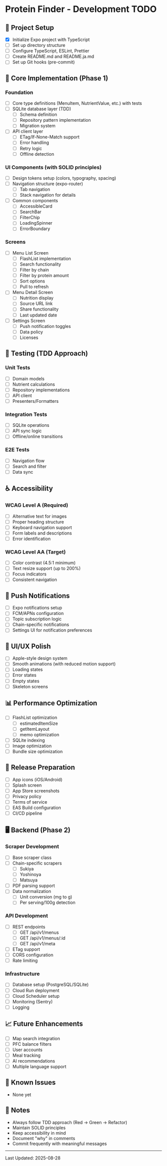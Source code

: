 # Protein Finder - Development TODO

## 🚀 Project Setup
- [x] Initialize Expo project with TypeScript
- [ ] Set up directory structure
- [ ] Configure TypeScript, ESLint, Prettier
- [ ] Create README.md and README.ja.md
- [ ] Set up Git hooks (pre-commit)

## 📱 Core Implementation (Phase 1)

### Foundation
- [ ] Core type definitions (MenuItem, NutrientValue, etc.) with tests
- [ ] SQLite database layer (TDD)
  - [ ] Schema definition
  - [ ] Repository pattern implementation
  - [ ] Migration system
- [ ] API client layer
  - [ ] ETag/If-None-Match support
  - [ ] Error handling
  - [ ] Retry logic
  - [ ] Offline detection

### UI Components (with SOLID principles)
- [ ] Design tokens setup (colors, typography, spacing)
- [ ] Navigation structure (expo-router)
  - [ ] Tab navigation
  - [ ] Stack navigation for details
- [ ] Common components
  - [ ] AccessibleCard
  - [ ] SearchBar
  - [ ] FilterChip
  - [ ] LoadingSpinner
  - [ ] ErrorBoundary

### Screens
- [ ] Menu List Screen
  - [ ] FlashList implementation
  - [ ] Search functionality
  - [ ] Filter by chain
  - [ ] Filter by protein amount
  - [ ] Sort options
  - [ ] Pull to refresh
- [ ] Menu Detail Screen
  - [ ] Nutrition display
  - [ ] Source URL link
  - [ ] Share functionality
  - [ ] Last updated date
- [ ] Settings Screen
  - [ ] Push notification toggles
  - [ ] Data policy
  - [ ] Licenses

## 🧪 Testing (TDD Approach)

### Unit Tests
- [ ] Domain models
- [ ] Nutrient calculations
- [ ] Repository implementations
- [ ] API client
- [ ] Presenters/Formatters

### Integration Tests
- [ ] SQLite operations
- [ ] API sync logic
- [ ] Offline/online transitions

### E2E Tests
- [ ] Navigation flow
- [ ] Search and filter
- [ ] Data sync

## ♿ Accessibility

### WCAG Level A (Required)
- [ ] Alternative text for images
- [ ] Proper heading structure
- [ ] Keyboard navigation support
- [ ] Form labels and descriptions
- [ ] Error identification

### WCAG Level AA (Target)
- [ ] Color contrast (4.5:1 minimum)
- [ ] Text resize support (up to 200%)
- [ ] Focus indicators
- [ ] Consistent navigation

## 🔔 Push Notifications
- [ ] Expo notifications setup
- [ ] FCM/APNs configuration
- [ ] Topic subscription logic
- [ ] Chain-specific notifications
- [ ] Settings UI for notification preferences

## 🎨 UI/UX Polish
- [ ] Apple-style design system
- [ ] Smooth animations (with reduced motion support)
- [ ] Loading states
- [ ] Error states
- [ ] Empty states
- [ ] Skeleton screens

## 📊 Performance Optimization
- [ ] FlashList optimization
  - [ ] estimatedItemSize
  - [ ] getItemLayout
  - [ ] memo optimization
- [ ] SQLite indexing
- [ ] Image optimization
- [ ] Bundle size optimization

## 🚢 Release Preparation
- [ ] App icons (iOS/Android)
- [ ] Splash screen
- [ ] App Store screenshots
- [ ] Privacy policy
- [ ] Terms of service
- [ ] EAS Build configuration
- [ ] CI/CD pipeline

## 🖥️ Backend (Phase 2)

### Scraper Development
- [ ] Base scraper class
- [ ] Chain-specific scrapers
  - [ ] Sukiya
  - [ ] Yoshinoya
  - [ ] Matsuya
- [ ] PDF parsing support
- [ ] Data normalization
  - [ ] Unit conversion (mg to g)
  - [ ] Per serving/100g detection

### API Development
- [ ] REST endpoints
  - [ ] GET /api/v1/menus
  - [ ] GET /api/v1/menus/:id
  - [ ] GET /api/v1/meta
- [ ] ETag support
- [ ] CORS configuration
- [ ] Rate limiting

### Infrastructure
- [ ] Database setup (PostgreSQL/SQLite)
- [ ] Cloud Run deployment
- [ ] Cloud Scheduler setup
- [ ] Monitoring (Sentry)
- [ ] Logging

## 📈 Future Enhancements
- [ ] Map search integration
- [ ] PFC balance filters
- [ ] User accounts
- [ ] Meal tracking
- [ ] AI recommendations
- [ ] Multiple language support

## 🐛 Known Issues
- None yet

## 📝 Notes
- Always follow TDD approach (Red → Green → Refactor)
- Maintain SOLID principles
- Keep accessibility in mind
- Document "why" in comments
- Commit frequently with meaningful messages

---

Last Updated: 2025-08-28